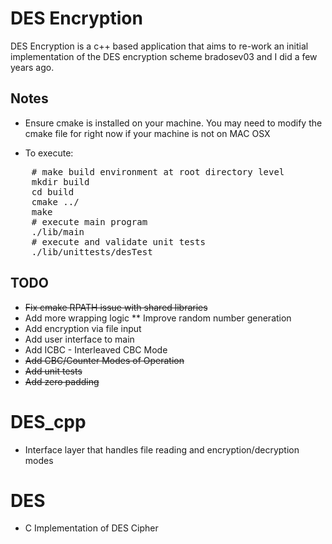 # DES Encryption

DES Encryption is a c++ based application that aims to re-work an initial implementation of the DES encryption scheme bradosev03 and I did a few years ago. 


## Notes

* Ensure cmake is installed on your machine. You may need to modify the cmake file for right now if your machine is not on MAC OSX

* To execute:
<pre>
    # make build environment at root directory level
    mkdir build
    cd build
	cmake ../
	make
    # execute main program
    ./lib/main
    # execute and validate unit tests
    ./lib/unittests/desTest
</pre>

## TODO
* <strike> Fix cmake RPATH issue with shared libraries </strike>
* Add more wrapping logic
** Improve random number generation
* Add encryption via file input
* Add user interface to main
* Add ICBC - Interleaved CBC Mode
* <strike> Add CBC/Counter Modes of Operation </strike>
* <strike> Add unit tests </strike>
* <strike> Add zero padding </strike>

# DES_cpp
* Interface layer that handles file reading and encryption/decryption modes

# DES
* C Implementation of DES Cipher
